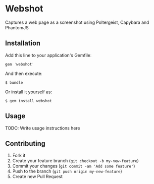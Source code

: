 # Webshot

Captures a web page as a screenshot using Poltergeist, Capybara and PhantomJS

## Installation

Add this line to your application's Gemfile:

    gem 'webshot'

And then execute:

    $ bundle

Or install it yourself as:

    $ gem install webshot

## Usage

TODO: Write usage instructions here

## Contributing

1. Fork it
2. Create your feature branch (`git checkout -b my-new-feature`)
3. Commit your changes (`git commit -am 'Add some feature'`)
4. Push to the branch (`git push origin my-new-feature`)
5. Create new Pull Request
